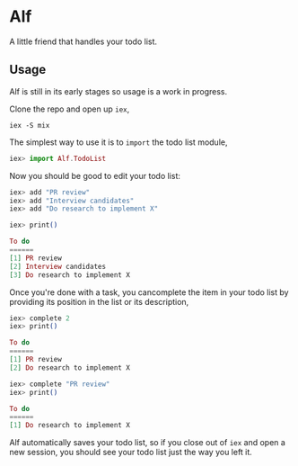 # Alf

A little friend that handles your todo list.

## Usage

Alf is still in its early stages so usage is a work in progress. 

Clone the repo and open up `iex`, 

```shell
iex -S mix
```

The simplest way to use it is to `import` the todo list module, 

```elixir
iex> import Alf.TodoList
```

Now you should be good to edit your todo list: 

```elixir
iex> add "PR review"
iex> add "Interview candidates"
iex> add "Do research to implement X"

iex> print()

To do
======
[1] PR review
[2] Interview candidates
[3] Do research to implement X

```

Once you're done with a task, you cancomplete the item in your todo list by providing its position in the list or its description, 

```elixir
iex> complete 2
iex> print()

To do
======
[1] PR review
[2] Do research to implement X

iex> complete "PR review"
iex> print()

To do
======
[1] Do research to implement X

```

Alf automatically saves your todo list, so if you close out of `iex` and open a new session, you should see your todo list just the way you left it. 
